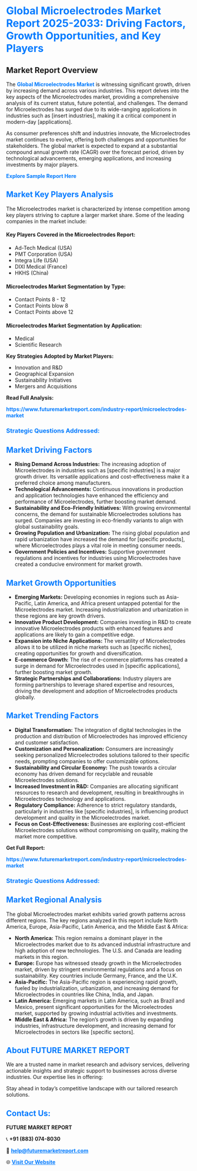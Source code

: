 <h1 style="color: #007BFF;">Global Microelectrodes Market Report 2025-2033: Driving Factors, Growth Opportunities, and Key Players</h1>

<section id="overview">
<h2>Market Report Overview</h2>
<p>The <a href="https://www.futuremarketreport.com/industry-report/microelectrodes-market" style="color: #007BFF; text-decoration: none;"><strong>Global Microelectrodes Market</strong></a> is witnessing significant growth, driven by increasing demand across various industries. This report delves into the key aspects of the Microelectrodes market, providing a comprehensive analysis of its current status, future potential, and challenges. The demand for Microelectrodes has surged due to its wide-ranging applications in industries such as [insert industries], making it a critical component in modern-day [applications].</p>
<p>As consumer preferences shift and industries innovate, the Microelectrodes market continues to evolve, offering both challenges and opportunities for stakeholders. The global market is expected to expand at a substantial compound annual growth rate (CAGR) over the forecast period, driven by technological advancements, emerging applications, and increasing investments by major players.</p>
</section>

<section id="overview">
<p><a href="https://www.futuremarketreport.com/request-sample/reportId=81407" style="color: #007BFF; text-decoration: none;"><strong>Explore Sample Report Here</strong></a></p>
</section>

<section id="key-players">
<h2 style="color: #007BFF;">Market Key Players Analysis</h2>
<p>The Microelectrodes market is characterized by intense competition among key players striving to capture a larger market share. Some of the leading companies in the market include:</p>
<h4>Key Players Covered in the Microelectrodes Report:</h4>
<ul><li>Ad-Tech Medical (USA)</li><li>PMT Corporation (USA)</li><li>Integra Life (USA)</li><li>DIXI Medical (France)</li><li>HKHS (China)</li></ul>
<h4>Microelectrodes Market Segmentation by Type:</h4>
<ul><li>Contact Points 8 - 12</li><li>Contact Points blow 8</li><li>Contact Points above 12</li></ul>

<h4>Microelectrodes Market Segmentation by Application:</h4>
<ul><li>Medical</li><li>Scientific Research</li></ul>
<p><strong>Key Strategies Adopted by Market Players:</strong></p>
<ul>
<li>Innovation and R&D</li>
<li>Geographical Expansion</li>
<li>Sustainability Initiatives</li>
<li>Mergers and Acquisitions</li>
</ul>
</section>

<section>
<p><strong>Read Full Analysis: </strong></p><a href="https://www.futuremarketreport.com/industry-report/microelectrodes-market" style="color: #007BFF; text-decoration: none;"><strong>https://www.futuremarketreport.com/industry-report/microelectrodes-market</strong></a>
<h3 style="color: #007BFF;">Strategic Questions Addressed:</h3>
</section>

<section id="driving-factors">
<h2 style="color: #007BFF;">Market Driving Factors</h2>
<ul>
<li><strong>Rising Demand Across Industries:</strong> The increasing adoption of Microelectrodes in industries such as [specific industries] is a major growth driver. Its versatile applications and cost-effectiveness make it a preferred choice among manufacturers.</li>
<li><strong>Technological Advancements:</strong> Continuous innovations in production and application technologies have enhanced the efficiency and performance of Microelectrodes, further boosting market demand.</li>
<li><strong>Sustainability and Eco-Friendly Initiatives:</strong> With growing environmental concerns, the demand for sustainable Microelectrodes solutions has surged. Companies are investing in eco-friendly variants to align with global sustainability goals.</li>
<li><strong>Growing Population and Urbanization:</strong> The rising global population and rapid urbanization have increased the demand for [specific products], where Microelectrodes plays a vital role in meeting consumer needs.</li>
<li><strong>Government Policies and Incentives:</strong> Supportive government regulations and incentives for industries using Microelectrodes have created a conducive environment for market growth.</li>
</ul>
</section>

<section id="growth-opportunities">
<h2 style="color: #007BFF;">Market Growth Opportunities</h2>
<ul>
<li><strong>Emerging Markets:</strong> Developing economies in regions such as Asia-Pacific, Latin America, and Africa present untapped potential for the Microelectrodes market. Increasing industrialization and urbanization in these regions are key growth drivers.</li>
<li><strong>Innovative Product Development:</strong> Companies investing in R&D to create innovative Microelectrodes products with enhanced features and applications are likely to gain a competitive edge.</li>
<li><strong>Expansion into Niche Applications:</strong> The versatility of Microelectrodes allows it to be utilized in niche markets such as [specific niches], creating opportunities for growth and diversification.</li>
<li><strong>E-commerce Growth:</strong> The rise of e-commerce platforms has created a surge in demand for Microelectrodes used in [specific applications], further boosting market growth.</li>
<li><strong>Strategic Partnerships and Collaborations:</strong> Industry players are forming partnerships to leverage shared expertise and resources, driving the development and adoption of Microelectrodes products globally.</li>
</ul>
</section>

<section id="trending-factors">
<h2 style="color: #007BFF;">Market Trending Factors</h2>
<ul>
<li><strong>Digital Transformation:</strong> The integration of digital technologies in the production and distribution of Microelectrodes has improved efficiency and customer satisfaction.</li>
<li><strong>Customization and Personalization:</strong> Consumers are increasingly seeking personalized Microelectrodes solutions tailored to their specific needs, prompting companies to offer customizable options.</li>
<li><strong>Sustainability and Circular Economy:</strong> The push towards a circular economy has driven demand for recyclable and reusable Microelectrodes solutions.</li>
<li><strong>Increased Investment in R&D:</strong> Companies are allocating significant resources to research and development, resulting in breakthroughs in Microelectrodes technology and applications.</li>
<li><strong>Regulatory Compliance:</strong> Adherence to strict regulatory standards, particularly in industries like [specific industries], is influencing product development and quality in the Microelectrodes market.</li>
<li><strong>Focus on Cost-Effectiveness:</strong> Businesses are exploring cost-efficient Microelectrodes solutions without compromising on quality, making the market more competitive.</li>
</ul>
</section>

<section>
<p><strong>Get Full Report: </strong></p><a href="https://www.futuremarketreport.com/industry-report/microelectrodes-market" style="color: #007BFF; text-decoration: none;"><strong>https://www.futuremarketreport.com/industry-report/microelectrodes-market</strong></a>
<h3 style="color: #007BFF;">Strategic Questions Addressed:</h3>
</section>


<section id="regional-analysis">
<h2 style="color: #007BFF;">Market Regional Analysis</h2>
<p>The global Microelectrodes market exhibits varied growth patterns across different regions. The key regions analyzed in this report include North America, Europe, Asia-Pacific, Latin America, and the Middle East & Africa:</p>
<ul>
<li><strong>North America:</strong> This region remains a dominant player in the Microelectrodes market due to its advanced industrial infrastructure and high adoption of new technologies. The U.S. and Canada are leading markets in this region.</li>
<li><strong>Europe:</strong> Europe has witnessed steady growth in the Microelectrodes market, driven by stringent environmental regulations and a focus on sustainability. Key countries include Germany, France, and the U.K.</li>
<li><strong>Asia-Pacific:</strong> The Asia-Pacific region is experiencing rapid growth, fueled by industrialization, urbanization, and increasing demand for Microelectrodes in countries like China, India, and Japan.</li>
<li><strong>Latin America:</strong> Emerging markets in Latin America, such as Brazil and Mexico, present significant opportunities for the Microelectrodes market, supported by growing industrial activities and investments.</li>
<li><strong>Middle East & Africa:</strong> The region’s growth is driven by expanding industries, infrastructure development, and increasing demand for Microelectrodes in sectors like [specific sectors].</li>
</ul>
</section>

<footer>
<h2 style="color: #007BFF;">About FUTURE MARKET REPORT</h2>
<p>We are a trusted name in market research and advisory services, delivering actionable insights and strategic support to businesses across diverse industries. Our expertise lies in offering:</p>

<p>Stay ahead in today’s competitive landscape with our tailored research solutions.</p>

<h2 style="color: #007BFF;">Contact Us:</h2>
<p><strong>FUTURE MARKET REPORT</strong></p>
<p>📞 <strong>+91 (883) 074-8030</strong></p>
<p>📧 <strong><a href="mailto:help@futuremarketreport.com" style="color: #007BFF;">help@futuremarketreport.com</a></strong></p>
<p>🌐 <strong><a href="https://www.futuremarketreport.com/" style="color: #007BFF;">Visit Our Website</a></strong></p>
</footer>